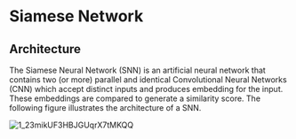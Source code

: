 # Siamese Network

## Architecture 
The Siamese Neural Network (SNN) is an artificial neural network that contains two (or more) parallel and identical Convolutional Neural Networks (CNN) which accept distinct inputs and produces embedding for the input. These embeddings are compared to generate a similarity score. The following figure illustrates the architecture of a SNN.

![1_23mikUF3HBJGUqrX7tMKQQ](https://user-images.githubusercontent.com/103046146/196857370-c953cb10-4b42-43e1-b42e-53d398439ee6.png)